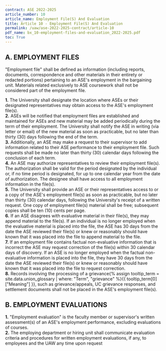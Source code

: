 ```yaml
---
contract: ASE 2022-2025
article_number: 10
article_name: Employment File(S) And Evaluation 
title: Article 10 - Employment File(S) And Evaluation 
permalink: /uaw/ase-2022-2025-contract/article-10
pdf_name: bx_10-employment-files-and-evaluation_2022-2025.pdf
toc: True
---
```



## A. EMPLOYMENT FILES

"Employment file" shall be defined as information (including reports, documents, correspondence and other materials in their entirety or redacted portions) pertaining to an ASE's employment in the bargaining unit. Materials related exclusively to ASE coursework shall not be considered part of the employment file.

<div class="lvl2"><b>1.</b> The University shall designate the location where ASEs or their designated representatives may obtain access to the ASE's employment file(s).</div>
<div class="lvl2"><b>2.</b> ASEs will be notified that employment files are established and maintained for ASEs and new material may be added periodically during the term of their employment. The University shall notify the ASE in writing (via letter or email) of the new material as soon as practicable, but no later than thirty (30) days following the end of the term.</div>
<div class="lvl2"><b>3.</b> Additionally, an ASE may make a request to their supervisor to add information related to their ASE performance to their employment file. Such requests shall be made no later than thirty (30) calendar days following the conclusion of each term.</div>
<div class="lvl2"><b>4.</b> An ASE may authorize representatives to review their employment file(s). The authorization shall be valid for the period designated by the individual or, if no time period is designated, for up to one calendar year from the date of authorization. The designee shall have access to all employment information in the file(s).</div>
<div class="lvl2"><b>5.</b> The University shall provide an ASE or their representatives access to or a copy of the ASE's employment file(s) as soon as practicable, but no later than thirty (30) calendar days, following the University's receipt of a written request. One copy of employment file(s) material shall be free; subsequent copies shall be ten (10) cents per page.</div>
<div class="lvl2"><b>6.</b> If an ASE disagrees with evaluative material in their file(s), they may append material to the file(s). If an individual is no longer employed when the evaluative material is placed into the file, the ASE has 30 days from the date the ASE reviewed their file(s) or knew or reasonably should have known that it was placed into the file to append material to the file.</div>
<div class="lvl2"><b>7.</b> If an employment file contains factual non-evaluative information that is incorrect the ASE may request correction of the file(s) within 30 calendar days of discovery. If an ASE is no longer employed when the factual non-evaluative information is placed into the file, they have 30 days from the date the ASE reviewed their file(s) or knew or reasonably should have known that it was placed into the file to request correction.</div>
<div class="lvl2"><b>8.</b> Records involving the processing of a <span class="tooltip">grievance<span class="tooltip-text">{% assign tooltip_term = site.data.union_glossary | where: "Term", "grievance" %}{{ tooltip_term[0]["Meaning"] }}</span></span>, such as grievance/appeals, UC grievance responses, and settlement documents shall not be placed in the ASE's employment file(s).</div>

## B. EMPLOYMENT EVALUATIONS

<div class="lvl2"><b>1.</b> "Employment evaluation" is the faculty member or supervisor's written assessment(s) of an ASE's employment performance, excluding evaluations of courses.</div>
<div class="lvl2"><b>2.</b> The employing department or hiring unit shall communicate evaluation criteria and procedures for written employment evaluations, if any, to employees and the UAW any time upon request</div>
